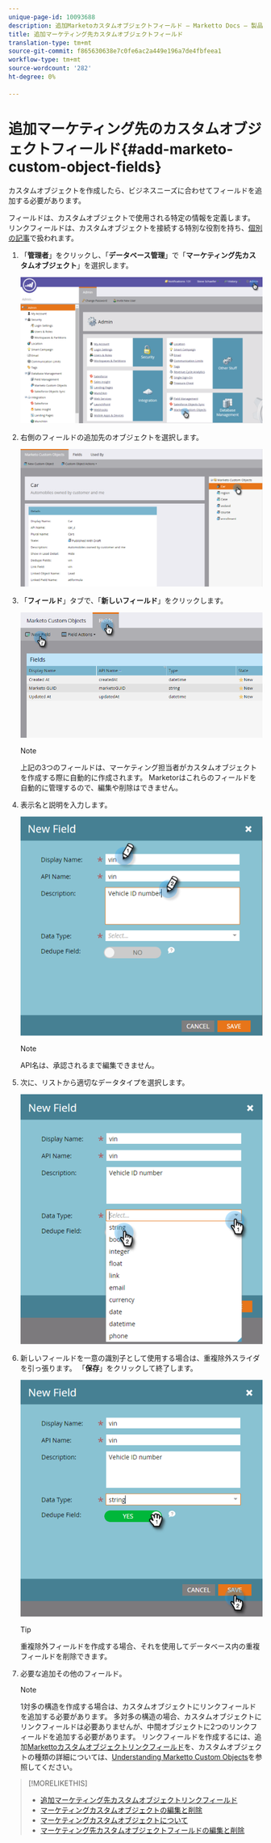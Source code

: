 ```yaml
---
unique-page-id: 10093688
description: 追加Marketoカスタムオブジェクトフィールド — Marketto Docs — 製品ドキュメント
title: 追加マーケティング先カスタムオブジェクトフィールド
translation-type: tm+mt
source-git-commit: f865630638e7c0fe6ac2a449e196a7de4fbfeea1
workflow-type: tm+mt
source-wordcount: '282'
ht-degree: 0%

---
```



# 追加マーケティング先のカスタムオブジェクトフィールド{#add-marketo-custom-object-fields}

カスタムオブジェクトを作成したら、ビジネスニーズに合わせてフィールドを追加する必要があります。

フィールドは、カスタムオブジェクトで使用される特定の情報を定義します。 リンクフィールドは、カスタムオブジェクトを接続する特別な役割を持ち、[個別の記事](/help/marketo/product-docs/administration/marketo-custom-objects/add-marketo-custom-object-link-fields.md)で扱われます。

1. 「**管理者**」をクリックし、「**データベース管理**」で「**マーケティング先カスタムオブジェクト**」を選択します。

   ![](assets/image2016-1-18-9-3a2-3a6.png)

1. 右側のフィールドの追加先のオブジェクトを選択します。

   ![](assets/image2016-1-18-9-3a5-3a3.png)

1. 「**フィールド**」タブで、「**新しいフィールド**」をクリックします。

   ![](assets/image2015-9-15-16-3a53-3a40.png)

   >[!NOTE]
   >
   >上記の3つのフィールドは、マーケティング担当者がカスタムオブジェクトを作成する際に自動的に作成されます。 Marketorはこれらのフィールドを自動的に管理するので、編集や削除はできません。

1. 表示名と説明を入力します。

   ![](assets/image2015-10-5-11-3a35-3a48.png)

   >[!NOTE]
   >
   >API名は、承認されるまで編集できません。

1. 次に、リストから適切なデータタイプを選択します。

   ![](assets/image2015-10-5-11-3a37-3a24.png)

1. 新しいフィールドを一意の識別子として使用する場合は、重複除外スライダを引っ張ります。 「**保存**」をクリックして終了します。

   ![](assets/image2015-10-5-11-3a40-3a12.png)

   >[!TIP]
   >
   >重複除外フィールドを作成する場合、それを使用してデータベース内の重複フィールドを削除できます。

1. 必要な追加その他のフィールド。

   >[!NOTE]
   >
   >1対多の構造を作成する場合は、カスタムオブジェクトにリンクフィールドを追加する必要があります。 多対多の構造の場合、カスタムオブジェクトにリンクフィールドは必要ありませんが、中間オブジェクトに2つのリンクフィールドを追加する必要があります。 リンクフィールドを作成するには、追加[Markettoカスタムオブジェクトリンクフィールド](/help/marketo/product-docs/administration/marketo-custom-objects/add-marketo-custom-object-fields.md)を、カスタムオブジェクトの種類の詳細については、[Understanding Marketto Custom Objects](/help/marketo/product-docs/administration/marketo-custom-objects/understanding-marketo-custom-objects.md)を参照してください。

>[!MORELIKETHIS]
>
>* [追加マーケティング先カスタムオブジェクトリンクフィールド](/help/marketo/product-docs/administration/marketo-custom-objects/add-marketo-custom-object-link-fields.md)
>* [マーケティングカスタムオブジェクトの編集と削除](/help/marketo/product-docs/administration/marketo-custom-objects/edit-and-delete-a-marketo-custom-object.md)
>* [マーケティングカスタムオブジェクトについて](/help/marketo/product-docs/administration/marketo-custom-objects/understanding-marketo-custom-objects.md)
>* [マーケティング先カスタムオブジェクトフィールドの編集と削除](/help/marketo/product-docs/administration/marketo-custom-objects/edit-and-delete-marketo-custom-object-fields.md)

